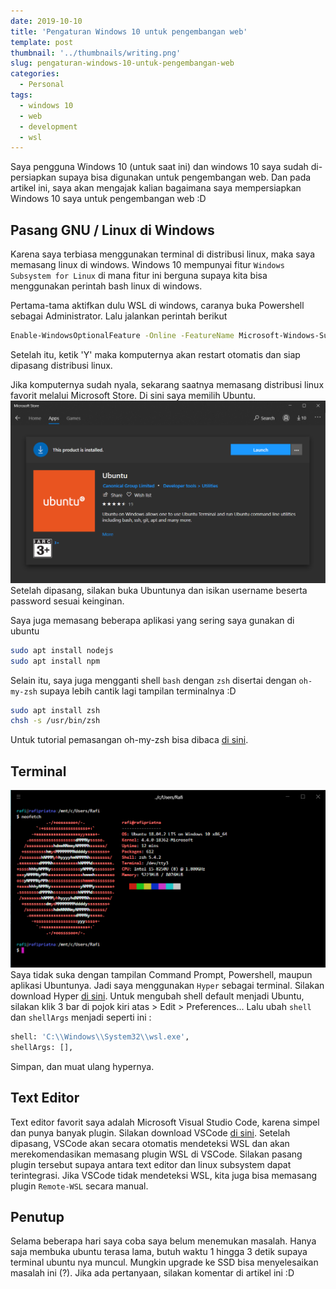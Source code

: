 ```yaml
---
date: 2019-10-10
title: 'Pengaturan Windows 10 untuk pengembangan web'
template: post
thumbnail: '../thumbnails/writing.png'
slug: pengaturan-windows-10-untuk-pengembangan-web
categories:
  - Personal
tags:
  - windows 10
  - web
  - development
  - wsl
---
```


Saya pengguna Windows 10 (untuk saat ini) dan windows 10 saya sudah di-persiapkan supaya bisa digunakan untuk pengembangan web. Dan pada artikel ini, saya akan mengajak kalian bagaimana saya mempersiapkan Windows 10 saya untuk pengembangan web :D

## Pasang GNU / Linux di Windows
Karena saya terbiasa menggunakan terminal di distribusi linux, maka saya memasang linux di windows. Windows 10 mempunyai fitur `Windows Subsystem for Linux` di mana fitur ini berguna supaya kita bisa menggunakan perintah bash linux di windows.

Pertama-tama aktifkan dulu WSL di windows, caranya buka Powershell sebagai Administrator. Lalu jalankan perintah berikut 

```bash
Enable-WindowsOptionalFeature -Online -FeatureName Microsoft-Windows-Subsystem-Linux
```
Setelah itu, ketik 'Y' maka komputernya akan restart otomatis dan siap dipasang distribusi linux.

Jika komputernya sudah nyala, sekarang saatnya memasang distribusi linux favorit melalui Microsoft Store. Di sini saya memilih Ubuntu.
![](../images/microsoft-store-ubuntu.PNG)
Setelah dipasang, silakan buka Ubuntunya dan isikan username beserta password sesuai keinginan.

Saya juga memasang beberapa aplikasi yang sering saya gunakan di ubuntu

```bash
sudo apt install nodejs
sudo apt install npm
```

Selain itu, saya juga mengganti shell `bash` dengan `zsh` disertai dengan `oh-my-zsh` supaya lebih cantik lagi tampilan terminalnya :D

```bash
sudo apt install zsh
chsh -s /usr/bin/zsh
```

Untuk tutorial pemasangan oh-my-zsh bisa dibaca [di sini](https://github.com/robbyrussell/oh-my-zsh/).

## Terminal
![](../images/hyper.PNG)
Saya tidak suka dengan tampilan Command Prompt, Powershell, maupun aplikasi Ubuntunya. Jadi saya menggunakan `Hyper` sebagai terminal. Silakan download Hyper [di sini](https://hyper.is).
Untuk mengubah shell default menjadi Ubuntu, silakan klik 3 bar di pojok kiri atas > Edit > Preferences...
Lalu ubah `shell` dan `shellArgs` menjadi seperti ini :

```bash
shell: 'C:\\Windows\\System32\\wsl.exe',
shellArgs: [],
```
Simpan, dan muat ulang hypernya.

## Text Editor
Text editor favorit saya adalah Microsoft Visual Studio Code, karena simpel dan punya banyak plugin. Silakan download VSCode [di sini](https://code.visualstudio.com). Setelah dipasang, VSCode akan secara otomatis mendeteksi WSL dan akan merekomendasikan memasang plugin WSL di VSCode. Silakan pasang plugin tersebut supaya antara text editor dan linux subsystem dapat terintegrasi.
Jika VSCode tidak mendeteksi WSL, kita juga bisa memasang plugin `Remote-WSL` secara manual.

## Penutup
Selama beberapa hari saya coba saya belum menemukan masalah. Hanya saja membuka ubuntu terasa lama, butuh waktu 1 hingga 3 detik supaya terminal ubuntu nya muncul. Mungkin upgrade ke SSD bisa menyelesaikan masalah ini (?). Jika ada pertanyaan, silakan komentar di artikel ini :D